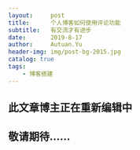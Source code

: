 ```yaml
---
layout:     post                    
title:      个人博客如何使用评论功能               
subtitle:   有交流才有进步
date:       2019-8-17             
author:     Autuan.Yu
header-img: img/post-bg-2015.jpg    
catalog: true                      
tags:                               
    - 博客搭建
---
```


## 此文章博主正在重新编辑中
## 敬请期待......